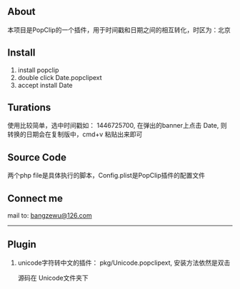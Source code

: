 About
---
本项目是PopClip的一个插件，用于时间戳和日期之间的相互转化，时区为：北京

Install
----
1. install popclip
2. double click Date.popclipext
3. accept install Date

Turations
---
使用比较简单，选中时间戳如： 1446725700, 在弹出的banner上点击 Date, 则转换的日期会在复制版中，cmd+v 粘贴出来即可


Source Code
------
两个php file是具体执行的脚本，Config.plist是PopClip插件的配置文件


Connect me
----
mail to: bangzewu@126.com


***

Plugin
---
1. unicode字符转中文的插件： pkg/Unicode.popclipext, 安装方法依然是双击

   源码在 Unicode文件夹下

